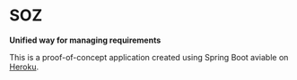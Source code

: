 # SOZ
**Unified way for managing requirements**

This is a proof-of-concept application created using Spring Boot aviable on [Heroku](https://rm-system.herokuapp.com).
